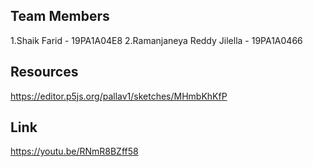 ## Team Members 
1.Shaik Farid - 19PA1A04E8
2.Ramanjaneya Reddy Jilella - 19PA1A0466 

## Resources 
https://editor.p5js.org/pallav1/sketches/MHmbKhKfP

## Link
https://youtu.be/RNmR8BZff58
